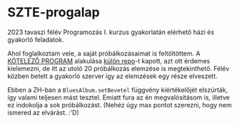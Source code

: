 # SZTE-progalap

2023 tavaszi félév Programozás I. kurzus gyakorlatán elérhető házi és gyakorló feladatok.

Ahol foglalkoztam vele, a saját próbálkozásaimat is feltöltöttem. A [KÖTELEZŐ PROGRAM](/Gyakorl%C3%B3%20feladatok/K%C3%96TELEZ%C5%90%20PROGRAM/) alakulása [külön repo](Andruida/SZTE-prog1-kotprog)-t kapott, azt ott érdemes kielemezni, de itt az utoló 20 próbálkozás elemzése is megtekinthető. Félév közben betelt a gyakorló szerver így az elemzések egy része elveszett.

Ebben a ZH-ban a `BluesAlbum.setBevetel` függvény kiértékelőjét elszúrták, így valami teljesen mást tesztel. Emiatt fura az én megvalósításom is, illetve ez indokolja a sok próbálkozást. (Nehéz úgy max pontot szerezni, hogy nem ismered az elvárást. :'D)
